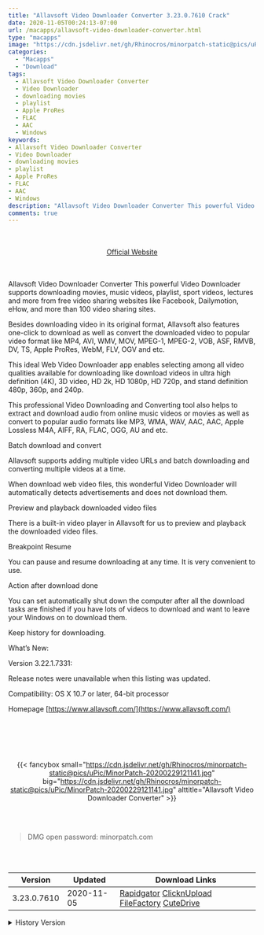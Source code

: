 ```yaml
---
title: "Allavsoft Video Downloader Converter 3.23.0.7610 Crack"
date: 2020-11-05T00:24:13-07:00
url: /macapps/allavsoft-video-downloader-converter.html
type: "macapps"
image: "https://cdn.jsdelivr.net/gh/Rhinocros/minorpatch-static@pics/uPic/h63GF3.png"
categories:
  - "Macapps"
  - "Download"
tags:
  - Allavsoft Video Downloader Converter
  - Video Downloader
  - downloading movies
  - playlist
  - Apple ProRes
  - FLAC
  - AAC
  - Windows
keywords:
- Allavsoft Video Downloader Converter
- Video Downloader
- downloading movies
- playlist
- Apple ProRes
- FLAC
- AAC
- Windows
description: "Allavsoft Video Downloader Converter This powerful Video Downloader supports downloading movies, music videos, playlist, sport videos, lectures and more from free video sharing websites like Facebook, Dailymotion, eHow"
comments: true
---
```


<br/>
<br/>
<center>
<a href="https://www.allavsoft.com/" target="blank"><div class="border border-blue-500 rounded-lg transition duration-500 
    ease-in-out w-48 text-lg text-blue-500 text-center px-2 hover:bg-blue-500 hover:text-white">
  Official Website 
</div></a>
</center>
<br/>
<br/>

Allavsoft Video Downloader Converter This powerful Video Downloader supports downloading movies, music videos, playlist, sport videos, lectures and more from free video sharing websites like Facebook, Dailymotion, eHow, and more than 100 video sharing sites.

Besides downloading video in its original format, Allavsoft also features one-click to download as well as convert the downloaded video to popular video format like MP4, AVI, WMV, MOV, MPEG-1, MPEG-2, VOB, ASF, RMVB, DV, TS, Apple ProRes, WebM, FLV, OGV and etc.

This ideal Web Video Downloader app enables selecting among all video qualities available for downloading like download videos in ultra high definition (4K), 3D video, HD 2k, HD 1080p, HD 720p, and stand definition 480p, 360p, and 240p.

This professional Video Downloading and Converting tool also helps to extract and download audio from online music videos or movies as well as convert to popular audio formats like MP3, WMA, WAV, AAC, AAC, Apple Lossless M4A, AIFF, RA, FLAC, OGG, AU and etc.

Batch download and convert

Allavsoft supports adding multiple video URLs and batch downloading and converting multiple videos at a time.

When download web video files, this wonderful Video Downloader will automatically detects advertisements and does not download them.

Preview and playback downloaded video files

There is a built-in video player in Allavsoft for us to preview and playback the downloaded video files.

Breakpoint Resume

You can pause and resume downloading at any time. It is very convenient to use.

Action after download done

You can set automatically shut down the computer after all the download tasks are finished if you have lots of videos to download and want to leave your Windows on to download them.

Keep history for downloading.

What’s New:

Version 3.22.1.7331:

Release notes were unavailable when this listing was updated.

Compatibility: OS X 10.7 or later, 64-bit processor

Homepage [https://www.allavsoft.com/](https://www.allavsoft.com/)

<br/>
<br/>
<script async src="https://pagead2.googlesyndication.com/pagead/js/adsbygoogle.js"></script>
<ins class="adsbygoogle"
     style="display:block; text-align:center;"
     data-ad-layout="in-article"
     data-ad-format="fluid"
     data-ad-client="ca-pub-8746275014476192"
     data-ad-slot="5144997159"></ins>
<script>
     (adsbygoogle = window.adsbygoogle || []).push({});
</script>
<br/>
<br/>


<center>

{{< fancybox small="https://cdn.jsdelivr.net/gh/Rhinocros/minorpatch-static@pics/uPic/MinorPatch-20200229121141.jpg" big="https://cdn.jsdelivr.net/gh/Rhinocros/minorpatch-static@pics/uPic/MinorPatch-20200229121141.jpg" alttitle="Allavsoft Video Downloader Converter" >}}

</center>

<br/>
<br/>


> DMG open password: minorpatch.com

<br/>

<br/>
<div id="history_version" class="history_version">

| Version | Updated | Download Links |
| ---- | ---- | ---- |
| 3.23.0.7610 | 2020-11-05 | [Rapidgator](https://ouo.io/XDA26j)   [ClicknUpload](https://ouo.io/YaeK5X)   [FileFactory](https://ouo.io/PRAt0P)   [CuteDrive](https://ouo.io/pD5spE) |
<details>
<summary>History Version</summary>

| Version | Updated | Download Links |
| ---- | ---- | ---- |
| 3.22.9.7586 | 2020-10-09 | [UsersCloud](https://ouo.io/wR5FVW)   [ClicknUpload](https://ouo.io/Nbk8bu)   [FileFactory](https://ouo.io/tFeIeu)   [CuteDrive](https://ouo.io/lrt79Ll) |
| 3.22.9.7563 | 2020-09-18 | [UsersCloud](https://ouo.io/6m5zMK)   [ClicknUpload](https://ouo.io/m0e5eU)   [FileFactory](https://ouo.io/MeRP6oP)   [CuteDrive](https://ouo.io/FAfStK) |
| 3.22.9.7554 | 2020-09-09 | [UsersCloud](https://ouo.io/kiiSVT)   [ClicknUpload](https://ouo.io/zZtjUa)   [FileFactory](https://ouo.io/TvSRWL)   [CuteDrive](https://ouo.io/P6Y8688) |
| 3.22.8.7543 | 2020-08-28 | [UsersCloud](https://ouo.io/1MsQZs)   [ClicknUpload](https://ouo.io/7agsIZl)   [FileFactory](https://ouo.io/3M8dvx)   [CuteDrive](https://ouo.io/nkYKwv) |
| 3.22.8.7540 | 2020-08-27 | [UsersCloud](https://ouo.io/aAx2cE)   [ClicknUpload](https://ouo.io/znTEjj)   [FileFactory](https://ouo.io/iuVqc4)   [CuteDrive](https://ouo.io/lJFyqsX) |
| 3.22.8.7536 | 2020-08-24 | [UsersCloud](https://ouo.io/voUBNGH)   [ClicknUpload](https://ouo.io/mFJ4uBW)   [FileFactory](https://ouo.io/2KnNiP)   [CuteDrive](https://ouo.io/IdyLxpH) |
| 3.22.8.751 | 2020-07-29 | [UsersCloud](https://ouo.io/3sJBoe)   [ClicknUpload](https://ouo.io/prSWogE)   [FileFactory](https://ouo.io/nCoRLza)   [CuteDrive](https://ouo.io/AtMtRQ) |
| 3.22.7.7505 | 2020-07-20 | [UsersCloud](https://ouo.io/QVZYNM)   [ClicknUpload](https://ouo.io/T3MiNAx)   [FileFactory](https://ouo.io/1Z79d)   [CuteDrive](https://ouo.io/cwsGAe) |
| 3.22.7.7496 | 2020-07-11 | [UsersCloud](https://ouo.io/jF4qe9)   [ClicknUpload](https://ouo.io/9xHEru)   [FileFactory](https://ouo.io/HVEoxS)   [CuteDrive](https://ouo.io/wgz63S) |
| 3.22.7.7491 | 2020-07-07 | [UsersCloud](https://ouo.io/MtdfuLr)   [ClicknUpload](https://ouo.io/Xnpdu8)   [FileFactory](https://ouo.io/gYQUwO)   [CuteDrive](https://ouo.io/7lecBU) |
| 3.22.7.7489 | 2020-07-06 | [UsersCloud](https://ouo.io/e4Zlw1)   [ClicknUpload](https://ouo.io/atLk2L)   [FileFactory](https://ouo.io/nvHklP)   [CuteDrive](https://ouo.io/wwWpNV) |
| 3.22.7.7483 | 2020-06-29 | [UsersCloud](https://ouo.io/km91z4u)   [ClicknUpload](https://ouo.io/5DZy1u)   [FileFactory](https://ouo.io/a8whJL)   [CuteDrive](https://ouo.io/O1tKwO) |
| 3.22.6.7471 | 2020-06-17 | [UsersCloud](https://ouo.io/xnt7l4)   [ClicknUpload](https://ouo.io/GDF8Nu)   [FileFactory](https://ouo.io/GX76XMC)   [CuteDrive](https://ouo.io/ObewWP) |
| 3.22.6.7466 | 2020-06-11 | [UsersCloud](https://ouo.io/u0RJZq)   [ClicknUpload](https://ouo.io/gBrYho)   [FileFactory](https://ouo.io/lN8c88)   [CuteDrive](https://ouo.io/32cWEk) |
| 3.22.6.7457 | 2020-06-02 | [UsersCloud](https://ouo.io/RMY29U)   [ClicknUpload](https://ouo.io/PiQ84d)   [FileFactory](https://ouo.io/9T4rBm)   [CuteDrive](https://ouo.io/GUc3hw) |
| 3.22.5.7441 | 2020-05-19 | [UsersCloud](https://ouo.io/8thIXa)   [ClicknUpload](https://ouo.io/7klwC8)   [FileFactory](https://ouo.io/ongzyYB)   [CuteDrive](https://ouo.io/gSw3kpL) |
| 3.22.5.7440 | 2020-05-17 | [UsersCloud](https://ouo.io/TYP508f)   [ClicknUpload](https://ouo.io/DittAs)   [FileFactory](https://ouo.io/YTj9Np)   [CuteDrive](https://ouo.io/j69SrY) |
| 3.22.5.7433 | 2020-05-09 | [UsersCloud](https://ouo.io/h1PX4g)   [ClicknUpload](https://ouo.io/NteS9AE)   [FileFactory](https://ouo.io/NteS9AE)   [CuteDrive](https://ouo.io/r1GEeWK) |
| 3.22.4.7420 | 2020-04-28 | [UsersCloud](https://ouo.io/HoScCW)   [ClicknUpload](https://ouo.io/kGQkf1)   [FileFactory](https://ouo.io/wPuP6X)   [CuteDrive](https://ouo.io/PaesfnN) |
| 3.22.4.7405 | 2020-04-15 | [UsersCloud](https://ouo.io/27TdB9)   [ClicknUpload](https://ouo.io/iKOGM1)   [FileFactory](https://ouo.io/bGq02Ix)   [CuteDrive](https://ouo.io/4gTema) |
| 3.22.4.7394 | 2020-04-01 | [UsersCloud](https://ouo.io/vcROx6n)   [ClicknUpload](https://ouo.io/VD2AGc)   [FileFactory](https://ouo.io/mlgOFp)   [CuteDrive](https://ouo.io/aQ38op) |
| 3.22.3.7374 | 2020-03-13 | [UsersCloud](https://ouo.io/LxNbFd)   [ClicknUpload](https://ouo.io/LmnI4lz)   [FileFactory](https://ouo.io/mpfFkt)   [CuteDrive](https://ouo.io/99po6u) |
| 3.22.3.7366 | 2020-03-04 | [UsersCloud](https://ouo.io/hWUgwD)   [ClicknUpload](https://ouo.io/7nxY7Y)   [FileFactory](https://ouo.io/sZ2dK1)   [CuteDrive](https://ouo.io/CcgMI1) |
| 3.22.3.7361 | 2020-02-29 | [UsersCloud](https://ouo.io/ZzaoAtU)   [ClicknUpload](https://ouo.io/ujTnbQ9)   [FileFactory](https://ouo.io/KJ5v2s)   [CuteDrive](https://ouo.io/aWPE0u) |
| 3.22.1.7334 | 2020-01-31 | [UsersCloud](https://ouo.io/4iqBix)   [ClicknUpload](https://ouo.io/RCMmW0)   [Mega](https://ouo.io/syYm62)   [CuteDrive](https://ouo.io/bRN6zD) |
| 3.22.1.7332 | 2020-01-29 | [UsersCloud](https://ouo.io/VxnsVZ)   [ClicknUpload](https://ouo.io/Lj7Txb)   [Mega](https://ouo.io/kfmMS5)   [CuteDrive](https://ouo.io/ZbZkK1) |
| 3.22.1.7331 | 2020-01-28 | [UsersCloud](https://ouo.io/ZLLHfa)   [ClicknUpload](https://ouo.io/351KHA)   [Mega](https://ouo.io/atU0f2)   [CuteDrive](https://ouo.io/grLLi4) |
</details>

</div>

